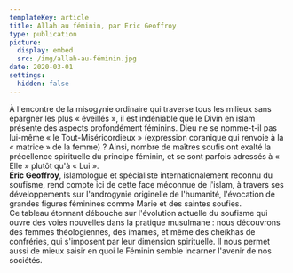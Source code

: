 ```yaml
---
templateKey: article
title: Allah au féminin, par Eric Geoffroy
type: publication
picture:
  display: embed
  src: /img/allah-au-féminin.jpg
date: 2020-03-01
settings:
  hidden: false
---
```

À l'encontre de la misogynie ordinaire qui traverse tous les milieux sans épargner les plus « éveillés », il est indéniable que le Divin en islam présente des aspects profondément féminins. Dieu ne se nomme-t-il pas lui-même « le Tout-Miséricordieux » (expression coranique qui renvoie à la « matrice » de la femme) ? Ainsi, nombre de maîtres soufis ont exalté la précellence spirituelle du principe féminin, et se sont parfois adressés à « Elle » plutôt qu'à « Lui ».\
**Éric Geoffroy**, islamologue et spécialiste internationalement reconnu du soufisme, rend compte ici de cette face méconnue de l'islam, à travers ses développements sur l'androgynie originelle de l'humanité, l'évocation de grandes figures féminines comme Marie et des saintes soufies.\
Ce tableau étonnant débouche sur l'évolution actuelle du soufisme qui ouvre des voies nouvelles dans la pratique musulmane : nous découvrons des femmes théologiennes, des imames, et même des cheikhas de confréries, qui s'imposent par leur dimension spirituelle. Il nous permet aussi de mieux saisir en quoi le Féminin semble incarner l'avenir de nos sociétés.